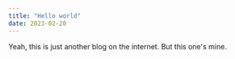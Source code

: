 ```yaml
---
title: "Hello world"
date: 2023-02-20
---
```


Yeah, this is just another blog on the internet. But this one's mine.
